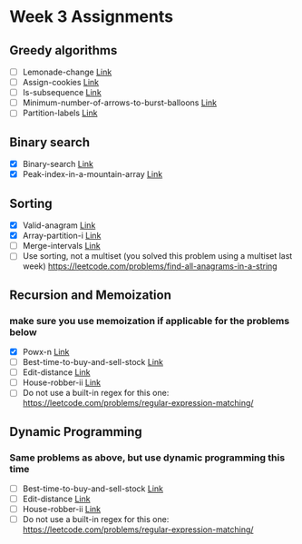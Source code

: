 # Week 3 Assignments

## Greedy algorithms

-   [ ] Lemonade-change [Link](https://leetcode.com/problems/lemonade-change)
-   [ ] Assign-cookies [Link](https://leetcode.com/problems/assign-cookies)
-   [ ] Is-subsequence [Link](https://leetcode.com/problems/is-subsequence)
-   [ ] Minimum-number-of-arrows-to-burst-balloons [Link](https://leetcode.com/problems/minimum-number-of-arrows-to-burst-balloons)
-   [ ] Partition-labels [Link](https://leetcode.com/problems/partition-labels)

## Binary search

-   [x] Binary-search [Link](https://leetcode.com/problems/binary-search)
-   [x] Peak-index-in-a-mountain-array [Link](https://leetcode.com/problems/peak-index-in-a-mountain-array)

## Sorting

-   [x] Valid-anagram [Link](https://leetcode.com/problems/valid-anagram)
-   [x] Array-partition-i [Link](https://leetcode.com/problems/array-partition-i)
-   [ ] Merge-intervals [Link](https://leetcode.com/problems/merge-intervals)
-   [ ] Use sorting, not a multiset (you solved this problem using a multiset last week) https://leetcode.com/problems/find-all-anagrams-in-a-string

## Recursion and Memoization

### make sure you use memoization if applicable for the problems below

-   [x] Powx-n [Link](https://leetcode.com/problems/powx-n)
-   [ ] Best-time-to-buy-and-sell-stock [Link](https://leetcode.com/problems/best-time-to-buy-and-sell-stock)
-   [ ] Edit-distance [Link](https://leetcode.com/problems/edit-distance)
-   [ ] House-robber-ii [Link](https://leetcode.com/problems/house-robber-ii)
-   [ ] Do not use a built-in regex for this one: https://leetcode.com/problems/regular-expression-matching/

## Dynamic Programming

### Same problems as above, but use dynamic programming this time

-   [ ] Best-time-to-buy-and-sell-stock [Link](https://leetcode.com/problems/best-time-to-buy-and-sell-stock)
-   [ ] Edit-distance [Link](https://leetcode.com/problems/edit-distance)
-   [ ] House-robber-ii [Link](https://leetcode.com/problems/house-robber-ii)
-   [ ] Do not use a built-in regex for this one: https://leetcode.com/problems/regular-expression-matching/

